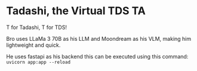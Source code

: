 # Tadashi, the Virtual TDS TA

T for Tadashi, T for TDS!

Bro uses LLaMa 3 70B as his LLM and Moondream as his VLM, making him lightweight and quick.

He uses fastapi as his backend this can be executed using this command:
`uvicorn app:app --reload`